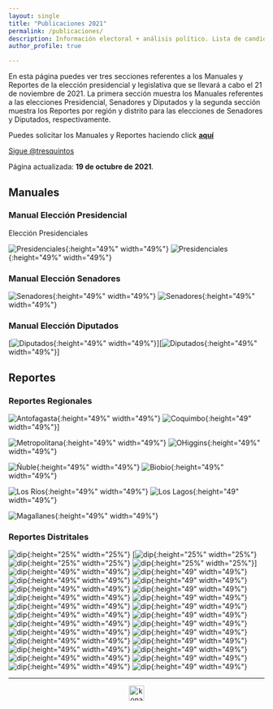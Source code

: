 ```yaml
---
layout: single
title: "Publicaciones 2021"
permalink: /publicaciones/
description: Información electoral + análisis político. Lista de candidatos a senador y diputado.
author_profile: true

---
```


En esta página puedes ver tres secciones referentes a los Manuales y Reportes de la elección presidencial y legislativa que se llevará a cabo el 21 de noviembre de 2021. La primera sección muestra los Manuales referentes a las elecciones Presidencial, Senadores y Diputados y la segunda sección muestra los Reportes por región y distrito para las elecciones de Senadores y Diputados, respectivamente.

Puedes solicitar los Manuales y Reportes haciendo click [**aquí**](https://twitter.com/tresquintos)

<a href="https://twitter.com/tresquintos?ref_src=twsrc%5Etfw" class="twitter-follow-button" data-show-count="false">Sigue @tresquintos</a><script async src="https://platform.twitter.com/widgets.js" charset="utf-8"></script>

Página actualizada: **19 de octubre de 2021**.

## Manuales

### Manual Elección Presidencial

Elección Presidenciales

![Presidenciales](/images/publicaciones/manualpresidencialportada.png){:height="49%" width="49%"} ![Presidenciales](/images/publicaciones/manualpresidencialindice.png){:height="49%" width="49%"}


### Manual Elección Senadores

![Senadores](/images/publicaciones/manualsenadoresportada.png){:height="49%" width="49%"} ![Senadores](/images/publicaciones/manualsenadoresindice.png){:height="49%" width="49%"}


### Manual Elección Diputados

[![Diputados](/images/publicaciones/manualdiputadosportada.png){:height="49%" width="49%"}][![Diputados](/images/publicaciones/manualdiputadosindice.png){:height="49%" width="49%"}]



## Reportes


### Reportes Regionales

![Antofagasta](/images/publicaciones/antofagasta.png){:height="49%" width="49%"} ![Coquimbo](/images/publicaciones/coquimbo.png){:height="49" width="49%"}]

![Metropolitana](/images/publicaciones/metropolitana.png){:height="49%" width="49%"} ![OHiggins](/images/publicaciones/o´higgins.png){:height="49%" width="49%"}

![Ñuble](/images/publicaciones/ñuble.png){:height="49%" width="49%"} ![Biobio](/images/publicaciones/biobio.png){:height="49%" width="49%"}

![Los Ríos](/images/publicaciones/losrios.png){:height="49%" width="49%"} ![Los Lagos](/images/publicaciones/loslagos.png){:height="49" width="49%"}

![Magallanes](/images/publicaciones/magallanes.png){:height="49%" width="49%"}

### Reportes Distritales

![dip](/images/publicaciones/distrito1.png){:height="25%" width="25%"} [![dip](/images/publicaciones/distrito2.png){:height="25%" width="25%"} ![dip](/images/publicaciones/distrito3.png){:height="25%" width="25%"} ![dip](/images/publicaciones/distrito4.png){:height="25%" width="25%"}]
![dip](/images/publicaciones/distrito5.png){:height="49%" width="49%"} ![dip](/images/publicaciones/distrito6.png){:height="49" width="49%"}
![dip](/images/publicaciones/distrito7.png){:height="49%" width="49%"} ![dip](/images/publicaciones/distrito8.png){:height="49" width="49%"}
![dip](/images/publicaciones/distrito9.png){:height="49%" width="49%"} ![dip](/images/publicaciones/distrito10.png){:height="49" width="49%"}
![dip](/images/publicaciones/distrito11.png){:height="49%" width="49%"} ![dip](/images/publicaciones/distrito12.png){:height="49" width="49%"}
![dip](/images/publicaciones/distrito13.png){:height="49%" width="49%"} ![dip](/images/publicaciones/distrito14.png){:height="49" width="49%"}
![dip](/images/publicaciones/distrito15.png){:height="49%" width="49%"} ![dip](/images/publicaciones/distrito16.png){:height="49" width="49%"}
![dip](/images/publicaciones/distrito17.png){:height="49%" width="49%"} ![dip](/images/publicaciones/distrito18.png){:height="49" width="49%"}
![dip](/images/publicaciones/distrito19.png){:height="49%" width="49%"} ![dip](/images/publicaciones/distrito20.png){:height="49" width="49%"}
![dip](/images/publicaciones/distrito21.png){:height="49%" width="49%"} ![dip](/images/publicaciones/distrito22.png){:height="49" width="49%"}
![dip](/images/publicaciones/distrito23.png){:height="49%" width="49%"} ![dip](/images/publicaciones/distrito24.png){:height="49" width="49%"}
![dip](/images/publicaciones/distrito25.png){:height="49%" width="49%"} ![dip](/images/publicaciones/distrito26.png){:height="49" width="49%"}
![dip](/images/publicaciones/distrito27.png){:height="49%" width="49%"} ![dip](/images/publicaciones/distrito28.png){:height="49" width="49%"}




---

<!-- NES -->
<style>
.aligncenter {
    text-align: center;
}
</style>
<p class="aligncenter">
    <img src="/images/nes.png" width="30" height="30" alt="konami" />
</p>


<!-- Popup -->
<script src="/sweetalerts2/dist/sweetalert2.all.min.js"></script>

<script type="text/javascript">

setTimeout(function(){Swal.fire({
  title: '¡Apoya a Tresquintos!',
  text: 'Ayúdanos a mantener el sitio activo e independiente',
  footer: '<a href="https://tresquintos.us15.list-manage.com/subscribe/post?u=3a6f5773bbbc78ea5a0003f67&id=8c164eff0f">Suscríbete al Newsletter Aquí</a>',
  imageUrl: '/images/pc.png',
  imageWidth: 80,
  imageHeight: 80,
  imageAlt: 'Custom image',
  timer: 45000,
  timerProgressBar: true,
  width: 500,
  showCloseButton: true,
  showDenyButton: true,
  showCancelButton: false,
  confirmButtonText: `Una Vez`,
  denyButtonText: `Mensual`,
  cancelButtonText: `No por ahora`,
  }).then((result) => {
  if (result.isConfirmed) {
    window.open("https://tresquintos.cl/donaciones/")
  } else if (result.isDenied) {
    window.open("https://tresquintos.cl/donaciones/")
  }
  })
  },15000);
</script>


<!-- Favicon -->
<link rel="apple-touch-icon" sizes="180x180" href="/apple-touch-icon.png">
<link rel="icon" type="image/png" sizes="32x32" href="/favicon-32x32.png">
<link rel="icon" type="image/png" sizes="16x16" href="/favicon-16x16.png">
<link rel="manifest" href="/site.webmanifest">
<link rel="mask-icon" href="/safari-pinned-tab.svg" color="#5bbad5">
<meta name="msapplication-TileColor" content="#b91d47">
<meta name="theme-color" content="#ffffff">
